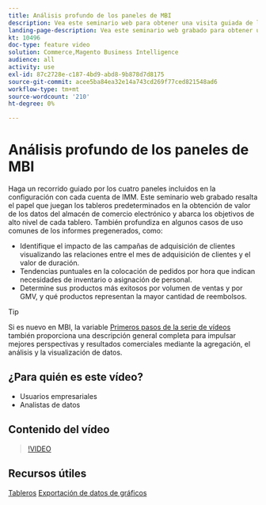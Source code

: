 ```yaml
---
title: Análisis profundo de los paneles de MBI
description: Vea este seminario web para obtener una visita guiada de los cuatro paneles incluidos en la configuración con cada cuenta de IMM.
landing-page-description: Vea este seminario web grabado para obtener una visita guiada de los cuatro paneles incluidos en la configuración con cada cuenta de IMM.
kt: 10496
doc-type: feature video
solution: Commerce,Magento Business Intelligence
audience: all
activity: use
exl-id: 87c2728e-c187-4bd9-abd8-9b878d7d8175
source-git-commit: acee5ba84ea32e14a743cd269f77ced821548ad6
workflow-type: tm+mt
source-wordcount: '210'
ht-degree: 0%

---
```


# Análisis profundo de los paneles de MBI

Haga un recorrido guiado por los cuatro paneles incluidos en la configuración con cada cuenta de IMM. Este seminario web grabado resalta el papel que juegan los tableros predeterminados en la obtención de valor de los datos del almacén de comercio electrónico y abarca los objetivos de alto nivel de cada tablero. También profundiza en algunos casos de uso comunes de los informes pregenerados, como:

- Identifique el impacto de las campañas de adquisición de clientes visualizando las relaciones entre el mes de adquisición de clientes y el valor de duración.
- Tendencias puntuales en la colocación de pedidos por hora que indican necesidades de inventario o asignación de personal.
- Determine sus productos más exitosos por volumen de ventas y por GMV, y qué productos representan la mayor cantidad de reembolsos.

>[!TIP]
>
>Si es nuevo en MBI, la variable [Primeros pasos de la serie de vídeos](./../1-overview.md) también proporciona una descripción general completa para impulsar mejores perspectivas y resultados comerciales mediante la agregación, el análisis y la visualización de datos.

## ¿Para quién es este vídeo?

- Usuarios empresariales
- Analistas de datos

## Contenido del vídeo

>[!VIDEO](https://video.tv.adobe.com/v/343498?quality=12&learn=on)

## Recursos útiles

[Tableros](https://docs.magento.com/mbi/data-user/dashboards/ess-dashboards.html)
[Exportación de datos de gráficos](https://docs.magento.com/mbi/data-user/export-data/exp-chart-dash.html)
